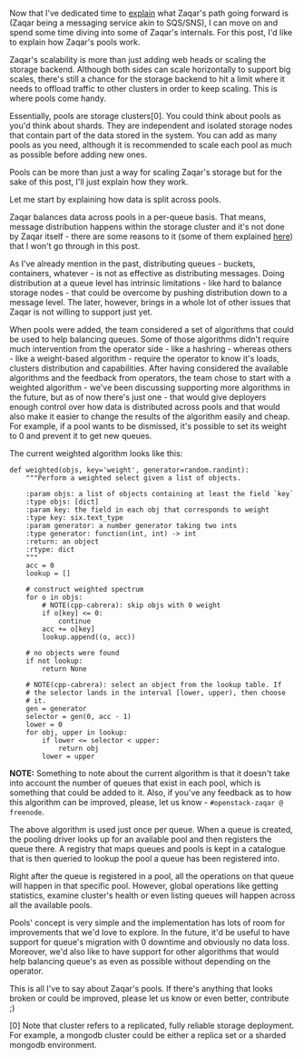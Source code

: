 <!---
$"metadata"$
{
  "md": true,
  "title": "Zaqar's pools explained",
  "draft": false,
  "slug": "zaqar-pools-explained",
  "tags": [
    "openstack",
    "zaqar",
    "messaging",
    "scaling"
]}
$"metadata"$
-->

Now that I've dedicated time to [explain](http://blog.flaper87.com/post/zaqar-path-going-forward/) what Zaqar's path going forward is (Zaqar being a messaging service akin to SQS/SNS), I can move on and spend some time diving into some of Zaqar's internals. For this post, I'd like to explain how Zaqar's pools work.

Zaqar's scalability is more than just adding web heads or scaling the storage backend. Although both sides can scale horizontally to support big scales, there's still a chance for the storage backend to hit a limit where it needs to offload traffic to other clusters in order to keep scaling. This is where pools come handy.

Essentially, pools are storage clusters[0]. You could think about pools as you'd think about shards. They are independent and isolated storage nodes that contain part of the data stored in the system. You can add as many pools as you need, although it is recommended to scale each pool as much as possible before adding new ones.

Pools can be more than just a way for scaling Zaqar's storage but for the sake of this post, I'll just explain how they work.

Let me start by explaining how data is split across pools.

Zaqar balances data across pools in a per-queue basis. That means, message distribution happens within the storage cluster and it's not done by Zaqar itself - there are some reasons to it (some of them explained [here](http://blog.flaper87.com/post/zaqar-path-going-forward/)) that I won't go through in this post.

As I've already mention in the past, distributing queues - buckets, containers, whatever - is not as effective as distributing messages. Doing distribution at a queue level has intrinsic limitations - like hard to balance storage nodes - that could be overcome by pushing distribution down to a message level. The later, however, brings in a whole lot of other issues that Zaqar is not willing to support just yet.

When pools were added, the team considered a set of algorithms that could be used to help balancing queues. Some of those algorithms didn't require much intervention from the operator side - like a hashring - whereas others - like a weight-based algorithm - require the operator to know it's loads, clusters distribution and capabilities. After having considered the available algorithms and the feedback from operators, the team chose to start with a weighted algorithm - we've been discussing supporting more algorithms in the future, but as of now there's just one - that would give deployers enough control over how data is distributed across pools and that would also make it easier to change the results of the algorithm easily and cheap. For example, if a pool wants to be dismissed, it's possible to set its weight to 0 and prevent it to get new queues.

The current weighted algorithm looks like this:


    def weighted(objs, key='weight', generator=random.randint):
        """Perform a weighted select given a list of objects.

        :param objs: a list of objects containing at least the field `key`
        :type objs: [dict]
        :param key: the field in each obj that corresponds to weight
        :type key: six.text_type
        :param generator: a number generator taking two ints
        :type generator: function(int, int) -> int
        :return: an object
        :rtype: dict
        """
        acc = 0
        lookup = []

        # construct weighted spectrum
        for o in objs:
            # NOTE(cpp-cabrera): skip objs with 0 weight
            if o[key] <= 0:
                continue
            acc += o[key]
            lookup.append((o, acc))

        # no objects were found
        if not lookup:
            return None

        # NOTE(cpp-cabrera): select an object from the lookup table. If
        # the selector lands in the interval [lower, upper), then choose
        # it.
        gen = generator
        selector = gen(0, acc - 1)
        lower = 0
        for obj, upper in lookup:
            if lower <= selector < upper:
                return obj
            lower = upper


**NOTE:** Something to note about the current algorithm is that it doesn't take into account the number of queues that exist in each pool, which is something that could be added to it. Also, if you've any feedback as to how this algorithm can be improved, please, let us know - `#openstack-zaqar @ freenode`.

The above algorithm is used just once per queue. When a queue is created, the pooling driver looks up for an available pool and then registers the queue there. A registry that maps queues and pools is kept in a catalogue that is then queried to lookup the pool a queue has been registered into.

Right after the queue is registered in a pool, all the operations on that queue will happen in that specific pool. However, global operations like getting statistics, examine cluster's health or even listing queues will happen across all the available pools.

Pools' concept is very simple and the implementation has lots of room for improvements that we'd love to explore. In the future, it'd be useful to have support for queue's migration with 0 downtime and obviously no data loss. Moreover, we'd also like to have support for other algorithms that would help balancing queue's as even as possible without depending on the operator.

This is all I've to say about Zaqar's pools. If there's anything that looks broken or could be improved, please let us know or even better, contribute ;)

[0] Note that cluster refers to a replicated, fully reliable storage deployment. For example, a mongodb cluster could be either a replica set or a sharded mongodb environment.
